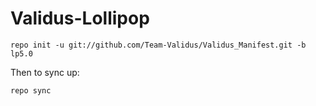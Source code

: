 Validus-Lollipop
================

    repo init -u git://github.com/Team-Validus/Validus_Manifest.git -b lp5.0

Then to sync up:

    repo sync
